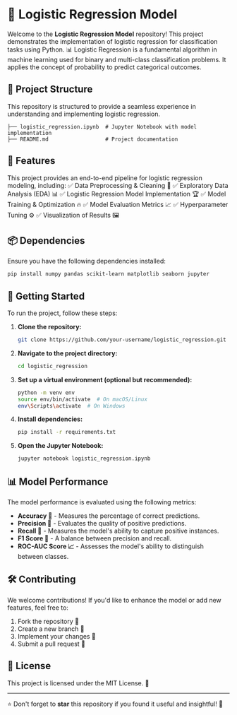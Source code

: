 # 🚀 Logistic Regression Model

Welcome to the **Logistic Regression Model** repository! This project demonstrates the implementation of logistic regression for classification tasks using Python. 📊 Logistic Regression is a fundamental algorithm in machine learning used for binary and multi-class classification problems. It applies the concept of probability to predict categorical outcomes.

## 📂 Project Structure
This repository is structured to provide a seamless experience in understanding and implementing logistic regression.
```
├── logistic_regression.ipynb  # Jupyter Notebook with model implementation
├── README.md                  # Project documentation

```

## 📌 Features
This project provides an end-to-end pipeline for logistic regression modeling, including:
✅ Data Preprocessing & Cleaning 🧼
✅ Exploratory Data Analysis (EDA) 📊
✅ Logistic Regression Model Implementation 🏆
✅ Model Training & Optimization 🔥
✅ Model Evaluation Metrics 📈
✅ Hyperparameter Tuning ⚙️
✅ Visualization of Results 🖼️

## 📦 Dependencies
Ensure you have the following dependencies installed:
```bash
pip install numpy pandas scikit-learn matplotlib seaborn jupyter
```

## 🚀 Getting Started
To run the project, follow these steps:

1. **Clone the repository:**
   ```bash
   git clone https://github.com/your-username/logistic_regression.git
   ```
2. **Navigate to the project directory:**
   ```bash
   cd logistic_regression
   ```
3. **Set up a virtual environment (optional but recommended):**
   ```bash
   python -m venv env
   source env/bin/activate  # On macOS/Linux
   env\Scripts\activate  # On Windows
   ```
4. **Install dependencies:**
   ```bash
   pip install -r requirements.txt
   ```
5. **Open the Jupyter Notebook:**
   ```bash
   jupyter notebook logistic_regression.ipynb
   ```

## 📊 Model Performance
The model performance is evaluated using the following metrics:
- **Accuracy 🎯** - Measures the percentage of correct predictions.
- **Precision 🎯** - Evaluates the quality of positive predictions.
- **Recall 🎯** - Measures the model's ability to capture positive instances.
- **F1 Score 🎯** - A balance between precision and recall.
- **ROC-AUC Score 📈** - Assesses the model's ability to distinguish between classes.

## 🛠️ Contributing
We welcome contributions! If you'd like to enhance the model or add new features, feel free to:
1. Fork the repository 🍴
2. Create a new branch 🌿
3. Implement your changes 🔨
4. Submit a pull request 🔁

## 📜 License
This project is licensed under the MIT License. 📄

---
⭐ Don't forget to **star** this repository if you found it useful and insightful! 🌟

